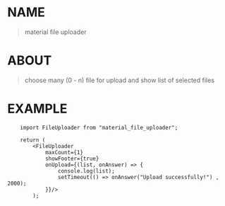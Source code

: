 # NAME
> material file uploader

# ABOUT
> choose many (0 - n) file for upload and show list of selected files

# EXAMPLE
        import FileUploader from "material_file_uploader";

        return (
            <FileUploader
                maxCount={1}
                showFooter={true}
                onUpload={(list, onAnswer) => {
                    console.log(list);
                    setTimeout(() => onAnswer("Upload successfully!") , 2000);
                }}/>
            );